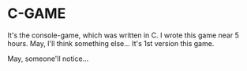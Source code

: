 # C-GAME

It's the console-game, which was written in C. I wrote this game near 5 hours. May, I'll think something else...
It's 1st version this game. 




May, someone'll notice...

